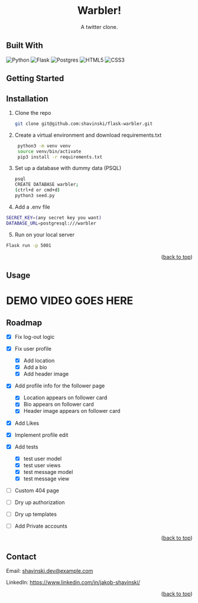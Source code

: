 <a name="readme-top"></a>

<!-- PROJECT HEADER-->
<br />
<div align="center">
  <h1 align="center">
    Warbler!
  </h1>
  <p>A twitter clone.</p>
</div>


## Built With

![Python](https://img.shields.io/badge/python-3670A0?style=for-the-badge&logo=python&logoColor=ffdd54)
![Flask](https://img.shields.io/badge/flask-%23000.svg?style=for-the-badge&logo=flask&logoColor=white)
![Postgres](https://img.shields.io/badge/postgres-%23316192.svg?style=for-the-badge&logo=postgresql&logoColor=white)
![HTML5](https://img.shields.io/badge/html5-%23E34F26.svg?style=for-the-badge&logo=html5&logoColor=white)
![CSS3](https://img.shields.io/badge/css3-%231572B6.svg?style=for-the-badge&logo=css3&logoColor=white)


<!-- GETTING STARTED -->
## Getting Started

## Installation

1. Clone the repo
   ```sh
   git clone git@github.com:shavinski/flask-warbler.git
   ```
2. Create a virtual environment and download requirements.txt
   ```sh
    python3 -m venv venv
    source venv/bin/activate
    pip3 install -r requirements.txt
   ```
3. Set up a database with dummy data (PSQL)
   ```sh
   psql
   CREATE DATABASE warbler;
   (ctrl+d or cmd+d) 
   python3 seed.py
   ```
4. Add a .env file
  ```sh
  SECRET_KEY=(any secret key you want)
  DATABASE_URL=postgresql:///warbler
  ```
5. Run on your local server
  ```sh
  Flask run -p 5001
  ```

<p align="right">(<a href="#readme-top">back to top</a>)</p>



<!-- USAGE EXAMPLES -->
## Usage

<h1>DEMO VIDEO GOES HERE</h1>

<!-- ROADMAP -->
## Roadmap

- [x] Fix log-out logic
- [x] Fix user profile
    - [x] Add location
    - [x] Add a bio
    - [x] Add header image
- [x] Add profile info for the follower page
    - [x] Location appears on follower card
    - [x] Bio appears on follower card
    - [x] Header image appears on follower card   
- [x] Add Likes
- [x] Implement profile edit 
- [x] Add tests
    - [x] test user model
    - [x] test user views
    - [x] test message model
    - [x] test message view
- [ ] Custom 404 page
- [ ] Dry up authorization
- [ ] Dry up templates
- [ ] Add Private accounts 



<p align="right">(<a href="#readme-top">back to top</a>)</p>

<!-- CONTACT -->
## Contact

Email: shavinski.dev@example.com

LinkedIn: https://www.linkedin.com/in/jakob-shavinski/

<p align="right">(<a href="#readme-top">back to top</a>)</p>


